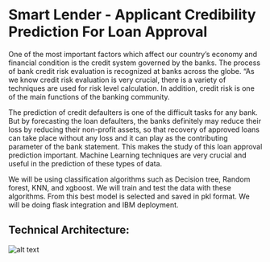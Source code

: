 # Smart Lender - Applicant Credibility Prediction For Loan Approval

One of the most important factors which affect our country’s economy and financial condition is the credit system governed by the banks. The process of bank credit risk evaluation is recognized at banks across the globe. “As we know credit risk evaluation is very crucial, there is a variety of techniques are used for risk level calculation. In addition, credit risk is one of the main functions of the banking community.

The prediction of credit defaulters is one of the difficult tasks for any bank. But by forecasting the loan defaulters, the banks definitely may reduce their loss by reducing their non-profit assets, so that recovery of approved loans can take place without any loss and it can play as the contributing parameter of the bank statement. This makes the study of this loan approval prediction important. Machine Learning techniques are very crucial and useful in the prediction of these types of data.

We will be using classification algorithms such as Decision tree, Random forest, KNN, and xgboost. We will train and test the data with these algorithms. From this best model is selected and saved in pkl format. We will be doing flask integration and IBM deployment.



## Technical Architecture:

![alt text](https://lh3.googleusercontent.com/mqKaxT17Ilt3FM1ak5j_rvnHBEwgg7JiFvaWPfl9rHkHmcpcsEAnj5HhcBVp9UOxkFzjYV--e_L7Z-a9HwybCFgMJ1En-xqOhV6m8QzUbGZMkOCDuSqFck44sQuUVxOVvIMg_yKT)
